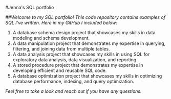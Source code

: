 #Jenna's SQL portfolio

##*Welcome to my SQL portfolio! This code repository contains examples of SQL I've written. Here in my GitHub I included below:*

1. A database schema design project that showcases my skills in data modeling and schema development.
2. A data manipulation project that demonstrates my expertise in querying, filtering, and joining data from multiple tables.
3. A data analysis project that showcases my skills in using SQL for exploratory data analysis, data visualization, and reporting.
4. A stored procedure project that demonstrates my expertise in developing efficient and reusable SQL code.
5. A database optimization project that showcases my skills in optimizing database performance, indexing, and query optimization.

*Feel free to take a look and reach out if you have any questions.*
